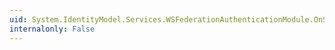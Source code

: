 ```yaml
---
uid: System.IdentityModel.Services.WSFederationAuthenticationModule.OnSigningOut(System.IdentityModel.Services.SigningOutEventArgs)
internalonly: False
---
```

